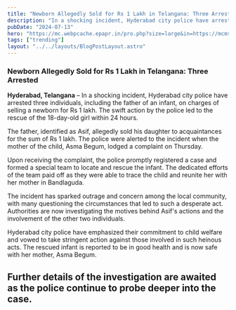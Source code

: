 ```yaml
---
title: "Newborn Allegedly Sold for Rs 1 Lakh in Telangana: Three Arrested"
description: "In a shocking incident, Hyderabad city police have arrested three individuals, including the father of an infant"
pubDate: "2024-07-13"
hero: "https://mc.webpcache.epapr.in/pro.php?size=large&in=https://mcmscache.epapr.in/post_images/website_326/post_22403692/full.jpg"
tags: ["trending"]
layout: "../../layouts/BlogPostLayout.astro"
---
```

### Newborn Allegedly Sold for Rs 1 Lakh in Telangana: Three Arrested

**Hyderabad, Telangana** – In a shocking incident, Hyderabad city police have arrested three individuals, including the father of an infant, on charges of selling a newborn for Rs 1 lakh. The swift action by the police led to the rescue of the 18-day-old girl within 24 hours.

The father, identified as Asif, allegedly sold his daughter to acquaintances for the sum of Rs 1 lakh. The police were alerted to the incident when the mother of the child, Asma Begum, lodged a complaint on Thursday. 

Upon receiving the complaint, the police promptly registered a case and formed a special team to locate and rescue the infant. The dedicated efforts of the team paid off as they were able to trace the child and reunite her with her mother in Bandlaguda.

The incident has sparked outrage and concern among the local community, with many questioning the circumstances that led to such a desperate act. Authorities are now investigating the motives behind Asif's actions and the involvement of the other two individuals.

Hyderabad city police have emphasized their commitment to child welfare and vowed to take stringent action against those involved in such heinous acts. The rescued infant is reported to be in good health and is now safe with her mother, Asma Begum.

Further details of the investigation are awaited as the police continue to probe deeper into the case.
---